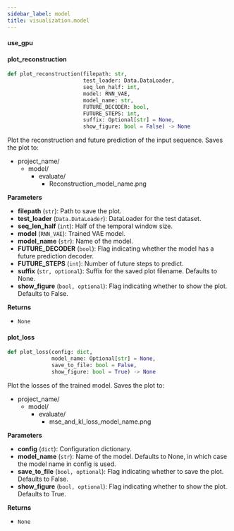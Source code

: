 ```yaml
---
sidebar_label: model
title: visualization.model
---
```


#### use\_gpu

#### plot\_reconstruction

```python
def plot_reconstruction(filepath: str,
                        test_loader: Data.DataLoader,
                        seq_len_half: int,
                        model: RNN_VAE,
                        model_name: str,
                        FUTURE_DECODER: bool,
                        FUTURE_STEPS: int,
                        suffix: Optional[str] = None,
                        show_figure: bool = False) -> None
```

Plot the reconstruction and future prediction of the input sequence.
Saves the plot to:
- project_name/
    - model/
        - evaluate/
            - Reconstruction_model_name.png

**Parameters**

* **filepath** (`str`): Path to save the plot.
* **test_loader** (`Data.DataLoader`): DataLoader for the test dataset.
* **seq_len_half** (`int`): Half of the temporal window size.
* **model** (`RNN_VAE`): Trained VAE model.
* **model_name** (`str`): Name of the model.
* **FUTURE_DECODER** (`bool`): Flag indicating whether the model has a future prediction decoder.
* **FUTURE_STEPS** (`int`): Number of future steps to predict.
* **suffix** (`str, optional`): Suffix for the saved plot filename. Defaults to None.
* **show_figure** (`bool, optional`): Flag indicating whether to show the plot. Defaults to False.

**Returns**

* `None`

#### plot\_loss

```python
def plot_loss(config: dict,
              model_name: Optional[str] = None,
              save_to_file: bool = False,
              show_figure: bool = True) -> None
```

Plot the losses of the trained model.
Saves the plot to:
- project_name/
    - model/
        - evaluate/
            - mse_and_kl_loss_model_name.png

**Parameters**

* **config** (`dict`): Configuration dictionary.
* **model_name** (`str`): Name of the model. Defaults to None, in which case the model name in config is used.
* **save_to_file** (`bool, optional`): Flag indicating whether to save the plot. Defaults to False.
* **show_figure** (`bool, optional`): Flag indicating whether to show the plot. Defaults to True.

**Returns**

* `None`

